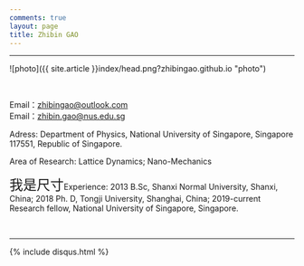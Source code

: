 ```yaml
---
comments: true
layout: page
title: Zhibin GAO
---
```

---

![photo]({{ site.article }}index/head.png?zhibingao.github.io "photo")

<br>

Email：<zhibingao@outlook.com><br>
Email：<zhibin.gao@nus.edu.sg><br>

Adress: Department of Physics, National University of Singapore, Singapore 117551, 
Republic of Singapore.
<br>

Area of Research: Lattice Dynamics; Nano-Mechanics
<br>

<font size=5>我是尺寸</font>Experience: 2013 B.Sc, Shanxi Normal University, Shanxi, China; 2018 Ph. D, Tongji University, Shanghai, China; 2019-current Research fellow, National University of Singapore, Singapore.

<br>


---

[1]: http://www.dxinfo.com?achuan.io

{% include disqus.html %}
